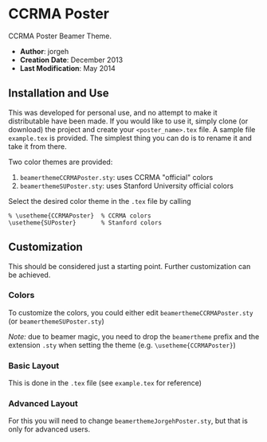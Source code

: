 CCRMA Poster
============

CCRMA Poster Beamer Theme.

- **Author**: jorgeh
- **Creation Date**: December 2013
- **Last Modification**: May 2014



Installation and Use
--------------------

This was developed for personal use, and no attempt to make it distributable have been made. If you would like to use it, simply clone (or download) the project and create your `<poster_name>.tex` file. A sample file `example.tex` is provided. The simplest thing you can do is to rename it and take it from there.

Two color themes are provided:

1. `beamerthemeCCRMAPoster.sty`: uses CCRMA "official" colors
2. `beamerthemeSUPoster.sty`: uses Stanford University official colors

Select the desired color theme in the `.tex` file by calling

    % \usetheme{CCRMAPoster}  % CCRMA colors
    \usetheme{SUPoster}       % Stanford colors


Customization
-------------

This should be considered just a starting point. Further customization can be achieved.

### Colors

To customize the colors, you could either edit `beamerthemeCCRMAPoster.sty` (or `beamerthemeSUPoster.sty`)

*Note:* due to beamer magic, you need to drop the `beamertheme` prefix and the extension `.sty` when setting the theme (e.g. `\usetheme{CCRMAPoster}`)


### Basic Layout

This is done in the `.tex` file (see `example.tex` for reference)


### Advanced Layout

For this you will need to change `beamerthemeJorgehPoster.sty`, but that is only for advanced users.